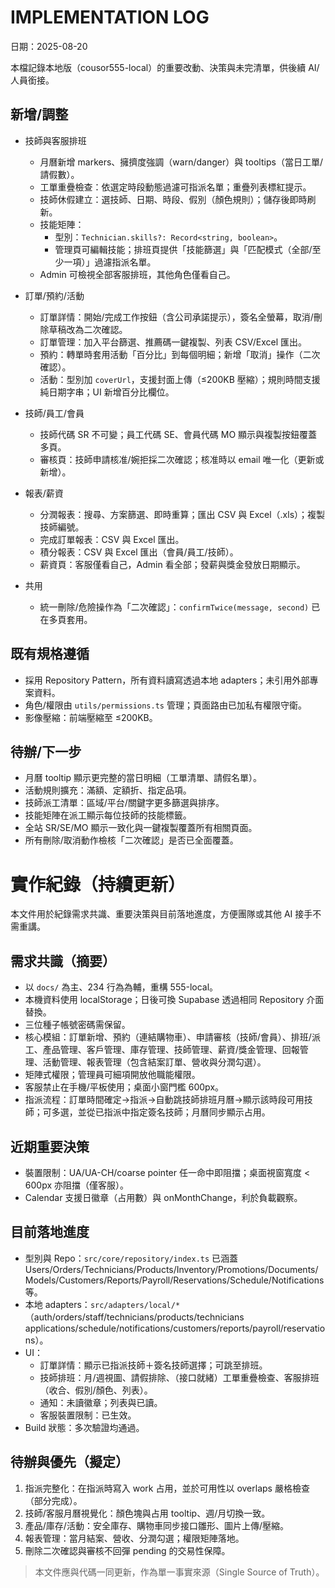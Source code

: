 # IMPLEMENTATION LOG

日期：2025-08-20

本檔記錄本地版（cousor555-local）的重要改動、決策與未完清單，供後續 AI/人員銜接。

## 新增/調整

- 技師與客服排班
  - 月曆新增 markers、擁擠度強調（warn/danger）與 tooltips（當日工單/請假數）。
  - 工單重疊檢查：依選定時段動態過濾可指派名單；重疊列表標紅提示。
  - 技師休假建立：選技師、日期、時段、假別（顏色規則）；儲存後即時刷新。
  - 技能矩陣：
    - 型別：`Technician.skills?: Record<string, boolean>`。
    - 管理頁可編輯技能；排班頁提供「技能篩選」與「匹配模式（全部/至少一項）」過濾指派名單。
  - Admin 可檢視全部客服排班，其他角色僅看自己。

- 訂單/預約/活動
  - 訂單詳情：開始/完成工作按鈕（含公司承諾提示），簽名全螢幕，取消/刪除草稿改為二次確認。
  - 訂單管理：加入平台篩選、推薦碼一鍵複製、列表 CSV/Excel 匯出。
  - 預約：轉單時套用活動「百分比」到每個明細；新增「取消」操作（二次確認）。
  - 活動：型別加 `coverUrl`，支援封面上傳（≤200KB 壓縮）；規則時間支援純日期字串；UI 新增百分比欄位。

- 技師/員工/會員
  - 技師代碼 SR 不可變；員工代碼 SE、會員代碼 MO 顯示與複製按鈕覆蓋多頁。
  - 審核頁：技師申請核准/婉拒採二次確認；核准時以 email 唯一化（更新或新增）。

- 報表/薪資
  - 分潤報表：搜尋、方案篩選、即時重算；匯出 CSV 與 Excel（.xls）；複製技師編號。
  - 完成訂單報表：CSV 與 Excel 匯出。
  - 積分報表：CSV 與 Excel 匯出（會員/員工/技師）。
  - 薪資頁：客服僅看自己，Admin 看全部；發薪與獎金發放日期顯示。

- 共用
  - 統一刪除/危險操作為「二次確認」：`confirmTwice(message, second)` 已在多頁套用。

## 既有規格遵循

- 採用 Repository Pattern，所有資料讀寫透過本地 adapters；未引用外部專案資料。
- 角色/權限由 `utils/permissions.ts` 管理；頁面路由已加私有權限守衛。
- 影像壓縮：前端壓縮至 ≤200KB。

## 待辦/下一步

- 月曆 tooltip 顯示更完整的當日明細（工單清單、請假名單）。
- 活動規則擴充：滿額、定額折、指定品項。
- 技師派工清單：區域/平台/關鍵字更多篩選與排序。
- 技能矩陣在派工顯示每位技師的技能標籤。
- 全站 SR/SE/MO 顯示一致化與一鍵複製覆蓋所有相關頁面。
- 所有刪除/取消動作檢核「二次確認」是否已全面覆蓋。

# 實作紀錄（持續更新）

本文件用於紀錄需求共識、重要決策與目前落地進度，方便團隊或其他 AI 接手不需重講。

## 需求共識（摘要）
- 以 `docs/` 為主、234 行為為輔，重構 555-local。
- 本機資料使用 localStorage；日後可換 Supabase 透過相同 Repository 介面替換。
- 三位種子帳號密碼需保留。
- 核心模組：訂單新增、預約（連結購物車）、申請審核（技師/會員）、排班/派工、產品管理、客戶管理、庫存管理、技師管理、薪資/獎金管理、回報管理、活動管理、報表管理（包含結案訂單、營收與分潤勾選）。
- 矩陣式權限；管理員可細項開放他職能權限。
- 客服禁止在手機/平板使用；桌面小窗門檻 600px。
- 指派流程：訂單時間確定→指派→自動跳技師排班月曆→顯示該時段可用技師；可多選，並從已指派中指定簽名技師；月曆同步顯示占用。

## 近期重要決策
- 裝置限制：UA/UA-CH/coarse pointer 任一命中即阻擋；桌面視窗寬度 < 600px 亦阻擋（僅客服）。
- Calendar 支援日徽章（占用數）與 onMonthChange，利於負載觀察。

## 目前落地進度
- 型別與 Repo：`src/core/repository/index.ts` 已涵蓋 Users/Orders/Technicians/Products/Inventory/Promotions/Documents/Models/Customers/Reports/Payroll/Reservations/Schedule/Notifications 等。
- 本地 adapters：`src/adapters/local/*`（auth/orders/staff/technicians/products/technicians applications/schedule/notifications/customers/reports/payroll/reservations）。
- UI：
  - 訂單詳情：顯示已指派技師＋簽名技師選擇；可跳至排班。
  - 技師排班：月/週視圖、請假排除、（接口就緒）工單重疊檢查、客服排班（收合、假別/顏色、列表）。
  - 通知：未讀徽章；列表與已讀。
  - 客服裝置限制：已生效。
- Build 狀態：多次驗證均通過。

## 待辦與優先（擬定）
1) 指派完整化：在指派時寫入 work 占用，並於可用性以 overlaps 嚴格檢查（部分完成）。
2) 技師/客服月曆視覺化：顏色塊與占用 tooltip、週/月切換一致。
3) 產品/庫存/活動：安全庫存、購物車同步接口雛形、圖片上傳/壓縮。
4) 報表管理：當月結案、營收、分潤勾選；權限矩陣落地。
5) 刪除二次確認與審核不回彈 pending 的交易性保障。

> 本文件應與代碼一同更新，作為單一事實來源（Single Source of Truth）。
